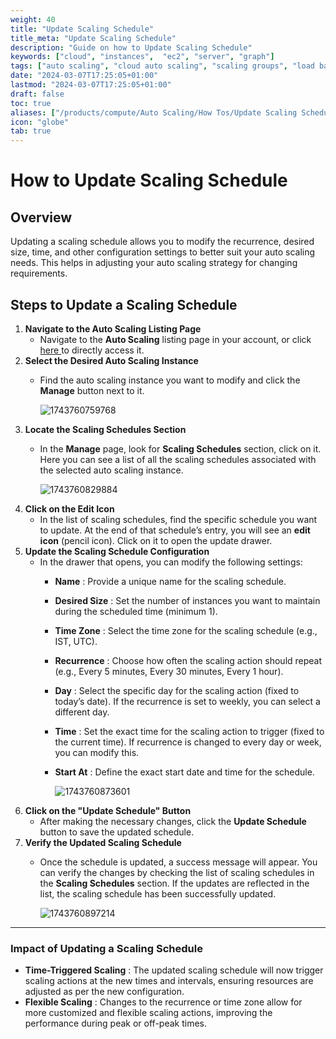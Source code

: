 ```yaml
---
weight: 40
title: "Update Scaling Schedule"
title_meta: "Update Scaling Schedule"
description: "Guide on how to Update Scaling Schedule"
keywords: ["cloud", "instances",  "ec2", "server", "graph"]
tags: ["auto scaling", "cloud auto scaling", "scaling groups", "load balancing", "automatic resource scaling"]
date: "2024-03-07T17:25:05+01:00"
lastmod: "2024-03-07T17:25:05+01:00"
draft: false
toc: true
aliases: ["/products/compute/Auto Scaling/How Tos/Update Scaling Schedule"]
icon: "globe"
tab: true
---
```



# **How to Update Scaling Schedule**

## **Overview**

Updating a scaling schedule allows you to modify the recurrence, desired size, time, and other configuration settings to better suit your auto scaling needs. This helps in adjusting your auto scaling strategy for changing requirements.

## **Steps to Update a Scaling Schedule**

1. **Navigate to the Auto Scaling Listing Page**
   * Navigate to the **Auto Scaling** listing page in your account, or click [here ](https://console.utho.com/auto-scaling "Auto Scaling Listing Page")to directly access it.
2. **Select the Desired Auto Scaling Instance**
   * Find the auto scaling instance you want to modify and click the **Manage** button next to it.

     ![1743760759768](image/index/1743760759768.png)
3. **Locate the Scaling Schedules Section**
   * In the **Manage** page, look for **Scaling Schedules** section, click on it. Here you can see a list of all the scaling schedules associated with the selected auto scaling instance.

     ![1743760829884](image/index/1743760829884.png)
4. **Click on the Edit Icon**
   * In the list of scaling schedules, find the specific schedule you want to update. At the end of that schedule’s entry, you will see an **edit icon** (pencil icon). Click on it to open the update drawer.
5. **Update the Scaling Schedule Configuration**
   * In the drawer that opens, you can modify the following settings:
     * **Name** : Provide a unique name for the scaling schedule.
     * **Desired Size** : Set the number of instances you want to maintain during the scheduled time (minimum 1).
     * **Time Zone** : Select the time zone for the scaling schedule (e.g., IST, UTC).
     * **Recurrence** : Choose how often the scaling action should repeat (e.g., Every 5 minutes, Every 30 minutes, Every 1 hour).
     * **Day** : Select the specific day for the scaling action (fixed to today’s date). If the recurrence is set to weekly, you can select a different day.
     * **Time** : Set the exact time for the scaling action to trigger (fixed to the current time). If recurrence is changed to every day or week, you can modify this.
     * **Start At** : Define the exact start date and time for the schedule.

       ![1743760873601](image/index/1743760873601.png)
6. **Click on the "Update Schedule" Button**
   * After making the necessary changes, click the **Update Schedule** button to save the updated schedule.
7. **Verify the Updated Scaling Schedule**
   * Once the schedule is updated, a success message will appear. You can verify the changes by checking the list of scaling schedules in the **Scaling Schedules** section. If the updates are reflected in the list, the scaling schedule has been successfully updated.

     ![1743760897214](image/index/1743760897214.png)

---

### **Impact of Updating a Scaling Schedule**

* **Time-Triggered Scaling** : The updated scaling schedule will now trigger scaling actions at the new times and intervals, ensuring resources are adjusted as per the new configuration.
* **Flexible Scaling** : Changes to the recurrence or time zone allow for more customized and flexible scaling actions, improving the performance during peak or off-peak times.
